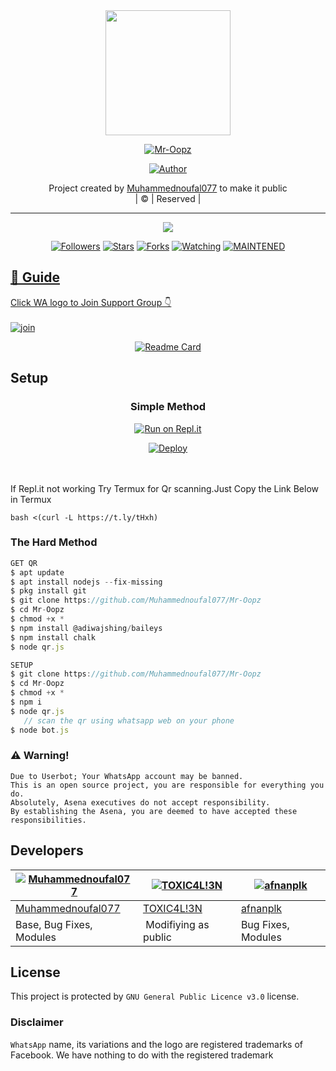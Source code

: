 
<div align="center">
  <img border-radius: 15px src="https://avatars.githubusercontent.com/u/83164448?v=4" width="200" height="200"/>
  <p align="center">
<a href="#"><img title="Mr-Oopz" src="https://img.shields.io/badge/Mr-Oopz-white?colorA=%23ff0000&colorB=%23017e40&style=for-the-badge"></a>
</p>
  <p align="center">
<a href="https://github.com/Muhammednoufal077"><img title="Author" src="https://img.shields.io/badge/Author-Muhammednoufal077/Mr-Oopz?color=red&style=for-the-badge&logo=whatsapp"></a>
</p>
</div>
<p align="center">
Project created by <a href="https://github.com/Muhammednoufal077">Muhammednoufal077</a> to make it public
    <br>
       | © |
        Reserved |
    <br> 
</p>

----

  <p align="center">
  <a href="httsp://github.com/Muhammednoufal077/Mr-Oopz">
    <img src="https://img.shields.io/github/repo-size/Muhammednoufal077/Mr-Oopz?color=green&label=Repo%20total%20size&style=plastic">
<p align="center">
<a href="https://github.com/Muhammednoufal077/followers"><img title="Followers" src="https://img.shields.io/github/followers/Muhammednoufal077?color=blue&style=flat-square"></a>
<a href="https://github.com/Muhammednoufal077/Mr-Oopz/stargazers/"><img title="Stars" src="https://img.shields.io/github/stars/Muhammednoufal077/Mr-Oopz?color=blue&style=flat-square"></a>
<a href="https://github.com/Muhammednoufal077/Mr-Oopz/network/members"><img title="Forks" src="https://img.shields.io/github/forks/Muhammednoufal077/Mr-Oopz?color=blue&style=flat-square"></a>
<a href="https://github.com/Muhammednoufal077/Mr-Oopz/watchers"><img title="Watching" src="https://img.shields.io/github/watchers/Muhammednoufal077/Mr-Oopz?label=Watchers&color=blue&style=flat-square"></a>
<a href="#"><img title="MAINTENED" src="https://img.shields.io/badge/UNMAINTENED-YES-blue.svg"</a>
</p>

## 📢 Guide
Click WA logo to Join Support Group 👇
    <br>
<br>
  [![join](https://github.com/Alien-alfa/PublicBot/blob/main/wlogo.svg.png)](https://chat.whatsapp.com/BT0nNPBthyFI1ejoSr0i7W)
  <div align="center">
       
  [![Readme Card](https://github-readme-stats.vercel.app/api/pin/?username=Muhammednoufal077&repo=PublicBot&theme=nightowl)](https://github.com/Muhammednoufal077/PublicBot)
  </div>
    
## Setup
<div align="center">

  ### Simple Method
  
[![Run on Repl.it](https://repl.it/badge/github/quiec/whatsAlfa)](https://replit.com/@phaticusthiccy/WhatsAsena-QR)

[![Deploy](https://www.herokucdn.com/deploy/button.svg)](https://heroku.com/deploy?template=https://github.com/Muhammednoufal077/Mr-Oopz)
     </div>
<br>
<br >
If Repl.it not working Try Termux for Qr scanning.Just Copy the Link Below in Termux
```
bash <(curl -L https://t.ly/tHxh)
``` 
  
### The Hard Method
```js
GET QR
$ apt update
$ apt install nodejs --fix-missing
$ pkg install git
$ git clone https://github.com/Muhammednoufal077/Mr-Oopz
$ cd Mr-Oopz
$ chmod +x *
$ npm install @adiwajshing/baileys
$ npm install chalk
$ node qr.js
```
      
```js
SETUP
$ git clone https://github.com/Muhammednoufal077/Mr-Oopz
$ cd Mr-Oopz
$ chmod +x *
$ npm i
$ node qr.js
   // scan the qr using whatsapp web on your phone
$ node bot.js
```


### ⚠️ Warning! 
```
Due to Userbot; Your WhatsApp account may be banned.
This is an open source project, you are responsible for everything you do. 
Absolutely, Asena executives do not accept responsibility.
By establishing the Asena, you are deemed to have accepted these responsibilities.
```

## Developers
  <div align="center">
    
  [![Muhammednoufal077](https://github.com/Muhammednoufal077.png?size=100)](https://github.com/Muhammednoufal077) |  [![TOXIC4L!3N](https://github.com/Alien-alfa.png?size=100)](https://github.com/AI-VIKI) | [![afnanplk](https://github.com/afnanplk.png?size=100)](https://github.com/afnanplk) 
----|----|----
[Muhammednoufal077](https://github.com/Muhammednoufal077)  | [TOXIC4L!3N](https://github.com/AI-VIKI) | [afnanplk](https://github.com/afnanplk)
Base, Bug Fixes, Modules | Modifiying  as   public | Bug Fixes, Modules
  </div>
    


## License
This project is protected by `GNU General Public Licence v3.0` license.

### Disclaimer
`WhatsApp` name, its variations and the logo are registered trademarks of Facebook. We have nothing to do with the registered trademark
